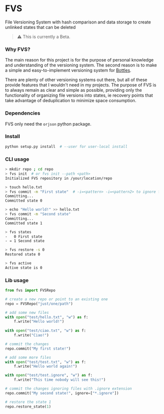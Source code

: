 # FVS
File Versioning System with hash comparison and data storage to create unlinked 
states that can be deleted

> ⚠️ This is currently a Beta.

### Why FVS?
The main reason for this project is for the purpose of personal knowledge and 
understanding of the versioning system. The second reason is to make a simple
and easy-to-implement versioning system for [Bottles](https://github.com/bottlesdevs/Bottles).

There are plenty of other versioning systems out there, but all of these 
provide features that I wouldn't need in my projects. The purpose of FVS is to 
always remain as clear and simple as possible, providing only the functionality 
of organizing file versions into states, ie recovery points that take advantage 
of deduplication to minimize space consumption.

### Dependencies
FVS only need the `orjson` python package.

### Install
```bash
python setup.py install  # --user for user-local install
```

### CLI usage
```bash
> mkdir repo ; cd repo
> fvs init  # or fvs init --path <path>
Initialized FVS repository in /your/location/repo

> touch hello.txt
> fvs commit -m "First state"  # -i=<pattern> -i=<pattern2> to ignore files
Committing...
Committed state 0

> echo "Hello world!" >> hello.txt
> fvs commit -m "Second state"
Committing...
Committed state 1

> fvs states
-   0 First state
- ➔ 1 Second state

> fvs restore -s 0
Restored state 0

> fvs active
Active state is 0
```

### Lib usage

```python
from fvs import FVSRepo

# create a new repo or point to an existing one
repo = FVSRepo("just/one/path")

# add some new files
with open("test/hello.txt", "w") as f:
    f.write("Hello world!")
    
with open("test/ciao.txt", "w") as f:
    f.write("Ciao!")

# commit the changes
repo.commit("My first state!")

# add some more files
with open("test/test.txt", "w") as f:
    f.write("Hello world again!")

with open("test/test.ignore", "w") as f:
    f.write("This time nobody will see this!")

# commit the changes ignoring files with .ignore extension
repo.commit("My second state!", ignore=["*.ignore"])

# restore the state 1
repo.restore_state(1)
```

